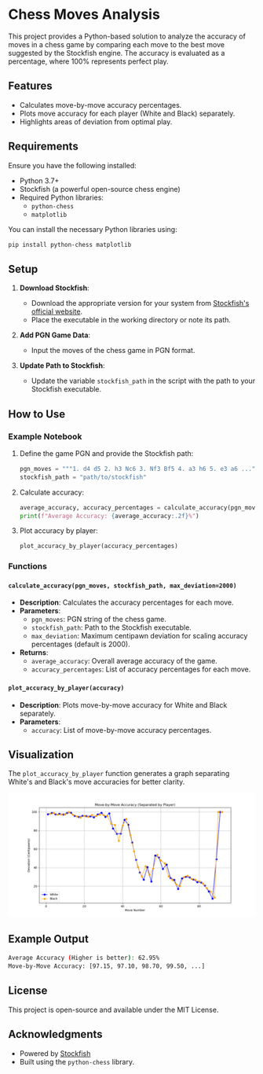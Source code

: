 
# Chess Moves Analysis

This project provides a Python-based solution to analyze the accuracy of moves in a chess game by comparing each move to the best move suggested by the Stockfish engine. The accuracy is evaluated as a percentage, where 100% represents perfect play.

## Features
- Calculates move-by-move accuracy percentages.
- Plots move accuracy for each player (White and Black) separately.
- Highlights areas of deviation from optimal play.

## Requirements
Ensure you have the following installed:
- Python 3.7+
- Stockfish (a powerful open-source chess engine)
- Required Python libraries:
  - `python-chess`
  - `matplotlib`

You can install the necessary Python libraries using:
```bash
pip install python-chess matplotlib
```

## Setup
1. **Download Stockfish**: 
   - Download the appropriate version for your system from [Stockfish's official website](https://stockfishchess.org/download/).
   - Place the executable in the working directory or note its path.

2. **Add PGN Game Data**:
   - Input the moves of the chess game in PGN format.

3. **Update Path to Stockfish**:
   - Update the variable `stockfish_path` in the script with the path to your Stockfish executable.

## How to Use
### Example Notebook
1. Define the game PGN and provide the Stockfish path:
   ```python
   pgn_moves = """1. d4 d5 2. h3 Nc6 3. Nf3 Bf5 4. a3 h6 5. e3 a6 ..."""
   stockfish_path = "path/to/stockfish"
   ```

2. Calculate accuracy:
   ```python
   average_accuracy, accuracy_percentages = calculate_accuracy(pgn_moves, stockfish_path)
   print(f"Average Accuracy: {average_accuracy:.2f}%")
   ```

3. Plot accuracy by player:
   ```python
   plot_accuracy_by_player(accuracy_percentages)
   ```

### Functions
#### `calculate_accuracy(pgn_moves, stockfish_path, max_deviation=2000)`
- **Description**: Calculates the accuracy percentages for each move.
- **Parameters**:
  - `pgn_moves`: PGN string of the chess game.
  - `stockfish_path`: Path to the Stockfish executable.
  - `max_deviation`: Maximum centipawn deviation for scaling accuracy percentages (default is 2000).
- **Returns**:
  - `average_accuracy`: Overall average accuracy of the game.
  - `accuracy_percentages`: List of accuracy percentages for each move.

#### `plot_accuracy_by_player(accuracy)`
- **Description**: Plots move-by-move accuracy for White and Black separately.
- **Parameters**:
  - `accuracy`: List of move-by-move accuracy percentages.

## Visualization
The `plot_accuracy_by_player` function generates a graph separating White's and Black's move accuracies for better clarity.

![Move Accuracy Plot](images/move_accuracy_plot.png)

## Example Output
```bash
Average Accuracy (Higher is better): 62.95%
Move-by-Move Accuracy: [97.15, 97.10, 98.70, 99.50, ...]
```

## License
This project is open-source and available under the MIT License.

## Acknowledgments
- Powered by [Stockfish](https://stockfishchess.org/)
- Built using the `python-chess` library.
